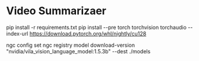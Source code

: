 # Video Summarizaer

pip install -r requirements.txt
pip install --pre torch torchvision torchaudio --index-url https://download.pytorch.org/whl/nightly/cu128

ngc config set
ngc registry model download-version "nvidia/vila_vision_language_model:1.5.3b" --dest ./models
